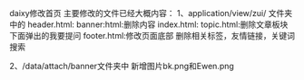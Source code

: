 ﻿daixy修改首页
主要修改的文件已经大概内容：
1、application/view/zui/ 文件夹中的
   header.html:
   banner:html:删除内容
   index.html:
   topic.html:删除文章板块下面弹出的我要提问
   footer.html:修改页面底部 删除相关标签，友情链接，关键词搜索

2、/data/attach/banner文件夹中
   新增图片bk.png和Ewen.png
